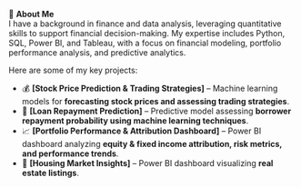  🎯 **About Me**  
I have a background in finance and data analysis, leveraging quantitative skills to support financial decision-making. My expertise includes Python, SQL, Power BI, and Tableau, with a focus on financial modeling, portfolio performance analysis, and predictive analytics.  

Here are some of my key projects:  
- 💰 **[Stock Price Prediction & Trading Strategies]** – Machine learning models for **forecasting stock prices and assessing trading strategies**.  
- 🏦 **[Loan Repayment Prediction]** – Predictive model assessing **borrower repayment probability using machine learning techniques**.
- 📈 **[Portfolio Performance & Attribution Dashboard]** – Power BI dashboard analyzing **equity & fixed income attribution, risk metrics, and performance trends**.
- 🏡 **[Housing Market Insights]** – Power BI dashboard visualizing **real estate listings**.  

